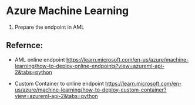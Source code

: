 # Azure Machine Learning

1. Prepare the endpoint in AML


## Refernce:
* AML online endpoint https://learn.microsoft.com/en-us/azure/machine-learning/how-to-deploy-online-endpoints?view=azureml-api-2&tabs=python

* Custom Container to online endpoint https://learn.microsoft.com/en-us/azure/machine-learning/how-to-deploy-custom-container?view=azureml-api-2&tabs=python


